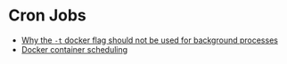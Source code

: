 # Cron Jobs

* [Why the `-t` docker flag should not be used for background processes](http://l33t.peopleperhour.com/2015/03/04/why-the-t-docker-flag-should-not-be-used-for-background-processes/)
* [Docker container scheduling](https://engineering.opendns.com/2015/05/06/docker-container-scheduling-as-a-bin-packing-problem/)